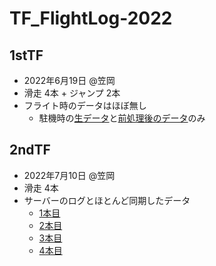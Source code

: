 # TF_FlightLog-2022

## 1stTF
- 2022年6月19日 @笠岡
- 滑走 4本 + ジャンプ 2本
- フライト時のデータはほぼ無し
  - 駐機時の[生データ](220619_1st_TF/FLIGHT-raw.CSV)と[前処理後のデータ](220619_1st_TF/FLIGHT-preprocessed.CSV)のみ

## 2ndTF
- 2022年7月10日 @笠岡
- 滑走 4本
- サーバーのログとほとんど同期したデータ
  - [1本目](220710_2nd_TF/taxi1.csv)
  - [2本目](220710_2nd_TF/taxi2.csv)
  - [3本目](220710_2nd_TF/taxi3.csv)
  - [4本目](220710_2nd_TF/taxi4.csv)
